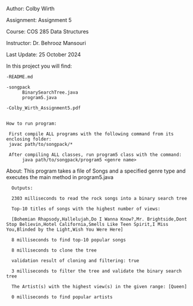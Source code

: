 Author: Colby Wirth

Assignment: Assignment 5

Course: COS 285 Data Structures

Instructor: Dr. Behrooz Mansouri

Last Update: 25 October 2024

In this project you will find: 
    
    -README.md
    
    -songpack
          BinarySearchTree.java
          program5.java

    -Colby_Wirth_Assignment5.pdf
    
        
    How to run program:

     First compile ALL programs with the following command from its enclosing folder: 
     javac path/to/songpack/*

     After compiling ALL classes, run program5 class with the command: 
          java path/to/songpack/program5 <genre name>

About: 
     This program takes a file of Songs and a specified genre type and executes the main method in program5.java

      Outputs:

      2303 milliseconds to read the rock songs into a binary search tree

      Top-10 titles of songs with the highest number of views:

      [Bohemian Rhapsody,Hallelujah,Do I Wanna Know?,Mr. Brightside,Dont Stop Believin,Hotel California,Smells Like Teen Spirit,I Miss You,Blinded by the Light,Wish You Were Here]

      8 milliseconds to find top-10 popular songs

      8 milliseconds to clone the tree

      validation result of cloning and filtering: true

      3 milliseconds to filter the tree and validate the binary search tree

      The Artist(s) with the highest view(s) in the given range: [Queen]

      0 milliseconds to find popular artists


     
